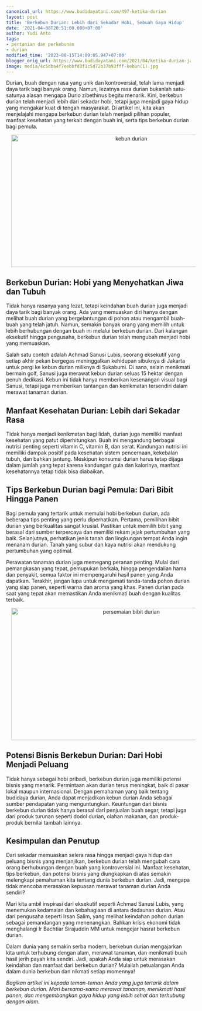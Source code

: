 ```yaml
---
canonical_url: https://www.budidayatani.com/497-ketika-durian
layout: post
title: 'Berkebun Durian: Lebih dari Sekadar Hobi, Sebuah Gaya Hidup'
date: '2021-04-08T20:51:00.000+07:00'
author: Yudi Anto
tags:
- pertanian dan perkebunan
- durian
modified_time: '2023-08-15T14:09:05.947+07:00'
blogger_orig_url: https://www.budidayatani.com/2021/04/ketika-durian-jadi-gaya-hidup.html
image: media/4c5dba4f7eebbfd3f1c5d72b37b93fff-kebun(1).jpg
---
```

<p>Durian, buah dengan rasa yang unik dan kontroversial, telah lama menjadi daya tarik bagi banyak orang. Namun, lezatnya rasa durian bukanlah satu-satunya alasan mengapa Durio zibethinus begitu menarik. Kini, berkebun durian telah menjadi lebih dari sekadar hobi, tetapi juga menjadi gaya hidup yang mengakar kuat di tengah masyarakat. Di artikel ini, kita akan menjelajahi mengapa berkebun durian telah menjadi pilihan populer, manfaat kesehatan yang terkait dengan buah ini, serta tips berkebun durian bagi pemula.</p><div class="separator" style="clear: both; text-align: center;"><a href="https://blogger.googleusercontent.com/img/b/R29vZ2xl/AVvXsEhrTsDJGlaIOeotpenAYKlR-TtsGgWBTmlZPkhZJ6EAtJMxxy5k3myekIEiFLVxJaUjeosMmTeFBM74g1JXgjKni1enc7USvBoPzigW9y4vZOksJCe_trLtD7518zbCEy5AtPxnu340d1P4tFp0UQhyGoRwR7kwQ7-hYELAeKN9KacKwTgDT8woO26yjMPn/s2133/kebun(1).jpg" imageanchor="1" style="margin-left: 1em; margin-right: 1em;"><img alt="kebun durian" border="0" data-original-height="1200" data-original-width="2133" height="360" src="https://blogger.googleusercontent.com/img/b/R29vZ2xl/AVvXsEhrTsDJGlaIOeotpenAYKlR-TtsGgWBTmlZPkhZJ6EAtJMxxy5k3myekIEiFLVxJaUjeosMmTeFBM74g1JXgjKni1enc7USvBoPzigW9y4vZOksJCe_trLtD7518zbCEy5AtPxnu340d1P4tFp0UQhyGoRwR7kwQ7-hYELAeKN9KacKwTgDT8woO26yjMPn/w640-h360/kebun(1).jpg" width="640" /></a></div><h2>Berkebun Durian: Hobi yang Menyehatkan Jiwa dan Tubuh</h2><p>Tidak hanya rasanya yang lezat, tetapi keindahan buah durian juga menjadi daya tarik bagi banyak orang. Ada yang memuaskan diri hanya dengan melihat buah durian yang bergelantungan di pohon atau mengambil buah-buah yang telah jatuh. Namun, semakin banyak orang yang memilih untuk lebih berhubungan dengan buah ini melalui berkebun durian. Dari kalangan eksekutif hingga pengusaha, berkebun durian telah mengubah menjadi hobi yang memuaskan.</p><p>Salah satu contoh adalah Achmad Sanusi Lubis, seorang eksekutif yang setiap akhir pekan bergegas meninggalkan kehidupan sibuknya di Jakarta untuk pergi ke kebun durian miliknya di Sukabumi. Di sana, selain menikmati bermain golf, Sanusi juga merawat kebun durian seluas 15 hektar dengan penuh dedikasi. Kebun ini tidak hanya memberikan kesenangan visual bagi Sanusi, tetapi juga memberikan tantangan dan kenikmatan tersendiri dalam merawat tanaman durian.</p><h2>Manfaat Kesehatan Durian: Lebih dari Sekadar Rasa</h2><p>Tidak hanya menjadi kenikmatan bagi lidah, durian juga memiliki manfaat kesehatan yang patut diperhitungkan. Buah ini mengandung berbagai nutrisi penting seperti vitamin C, vitamin B, dan serat. Kandungan nutrisi ini memiliki dampak positif pada kesehatan sistem pencernaan, kekebalan tubuh, dan bahkan jantung. Meskipun konsumsi durian harus tetap dijaga dalam jumlah yang tepat karena kandungan gula dan kalorinya, manfaat kesehatannya tetap tidak bisa diabaikan.</p><h2>Tips Berkebun Durian bagi Pemula: Dari Bibit Hingga Panen</h2><p>Bagi pemula yang tertarik untuk memulai hobi berkebun durian, ada beberapa tips penting yang perlu diperhatikan. Pertama, pemilihan bibit durian yang berkualitas sangat krusial. Pastikan untuk memilih bibit yang berasal dari sumber terpercaya dan memiliki rekam jejak pertumbuhan yang baik. Selanjutnya, perhatikan jenis tanah dan lingkungan tempat Anda ingin menanam durian. Tanah yang subur dan kaya nutrisi akan mendukung pertumbuhan yang optimal.</p><p>Perawatan tanaman durian juga memegang peranan penting. Mulai dari pemangkasan yang tepat, pemupukan berkala, hingga pengendalian hama dan penyakit, semua faktor ini mempengaruhi hasil panen yang Anda dapatkan. Terakhir, jangan lupa untuk mengamati tanda-tanda pohon durian yang siap panen, seperti warna dan aroma yang khas. Panen durian pada saat yang tepat akan memastikan Anda menikmati buah dengan kualitas terbaik.</p><div class="separator" style="clear: both; text-align: center;"><a href="https://blogger.googleusercontent.com/img/b/R29vZ2xl/AVvXsEhMnDsTWNbWJN06YstqUKgGwSLcTX7odgBv00sKtT7KtT-wSilE1H8XkHCGeCCgwG8yD7QnHNoETKAC0hQ-Up8qik9yERBsxGHHsyGmJo1hbyc2avZn555CNytSN1ArrBaJUOQk34-QfI7ESG05D5rgILztTx2-ppyvYCmgkzL47Ksgn6aQxuXaWtu4zhq8/s2133/durian(4).jpg" imageanchor="1" style="margin-left: 1em; margin-right: 1em;"><img alt="persemaian bibit durian" border="0" data-original-height="1200" data-original-width="2133" height="360" src="https://blogger.googleusercontent.com/img/b/R29vZ2xl/AVvXsEhMnDsTWNbWJN06YstqUKgGwSLcTX7odgBv00sKtT7KtT-wSilE1H8XkHCGeCCgwG8yD7QnHNoETKAC0hQ-Up8qik9yERBsxGHHsyGmJo1hbyc2avZn555CNytSN1ArrBaJUOQk34-QfI7ESG05D5rgILztTx2-ppyvYCmgkzL47Ksgn6aQxuXaWtu4zhq8/w640-h360/durian(4).jpg" width="640" /></a></div><h2>Potensi Bisnis Berkebun Durian: Dari Hobi Menjadi Peluang</h2><p>Tidak hanya sebagai hobi pribadi, berkebun durian juga memiliki potensi bisnis yang menarik. Permintaan akan durian terus meningkat, baik di pasar lokal maupun internasional. Dengan pemahaman yang baik tentang budidaya durian, Anda dapat menjadikan kebun durian Anda sebagai sumber pendapatan yang menguntungkan. Keuntungan dari bisnis berkebun durian tidak hanya berasal dari penjualan buah segar, tetapi juga dari produk turunan seperti dodol durian, olahan makanan, dan produk-produk bernilai tambah lainnya.</p><h2>Kesimpulan dan Penutup</h2><p>Dari sekadar memuaskan selera rasa hingga menjadi gaya hidup dan peluang bisnis yang menjanjikan, berkebun durian telah mengubah cara orang berhubungan dengan buah yang kontroversial ini. Manfaat kesehatan, tips berkebun, dan potensi bisnis yang diungkapkan di atas semakin melengkapi pemahaman kita tentang dunia berkebun durian. Jadi, mengapa tidak mencoba merasakan kepuasan merawat tanaman durian Anda sendiri?</p><p>Mari kita ambil inspirasi dari eksekutif seperti Achmad Sanusi Lubis, yang menemukan kedamaian dan kebahagiaan di antara dedaunan durian. Atau dari pengusaha seperti Irsan Salim, yang melihat keindahan pohon durian sebagai pemandangan yang menenangkan. Bahkan krisis ekonomi tidak menghalangi Ir Bachtiar Sirajuddin MM untuk mengejar hasrat berkebun durian.</p><p>Dalam dunia yang semakin serba modern, berkebun durian mengajarkan kita untuk terhubung dengan alam, merawat tanaman, dan menikmati buah hasil jerih payah kita sendiri. Jadi, apakah Anda siap untuk merasakan keindahan dan manfaat dari berkebun durian? Mulailah petualangan Anda dalam dunia berkebun dan nikmati setiap momennya!</p><p><em>Bagikan artikel ini kepada teman-teman Anda yang juga tertarik dalam berkebun durian. Mari bersama-sama merawat tanaman, menikmati hasil panen, dan mengembangkan gaya hidup yang lebih sehat dan terhubung dengan alam.</em></p>